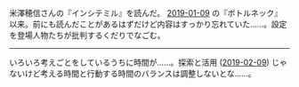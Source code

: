 米澤穂信さんの『インシテミル』を読んだ。 [2019-01-09][] の『ボトルネック』以来。前にも読んだことがあるはずだけど内容はすっかり忘れていた……。設定を登場人物たちが批判するくだりでなごむ。

---

いろいろ考えごとをしているうちに時間が……。探索と活用 ([2019-02-09][]) じゃないけど考える時間と行動する時間のバランスは調整しないとな……。

[2019-01-09]: https://blog.bouzuya.net/2019/01/09/
[2019-02-09]: https://blog.bouzuya.net/2019/02/09/
